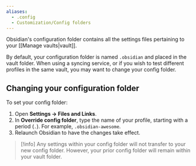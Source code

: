 ```yaml
---
aliases:
  - .config
  - Customization/Config folders
---
```

Obsidian's configuration folder contains all the settings files pertaining to your [[Manage vaults|vault]].

By default, your configuration folder is named `.obsidian` and placed in the vault folder. When using a syncing service, or if you wish to test different profiles in the same vault, you may want to change your config folder. 

## Changing your configuration folder

To set your config folder:

1. Open **Settings → Files and Links**.
2. In **Override config folder**, type the name of your profile, starting with a period (`.`). For example, `.obsidian-awesome`.
3. Relaunch Obsidian to have the changes take effect. 

> [!info] Any settings within your config folder will not transfer to your new config folder. However, your prior config folder will remain within your vault folder.
